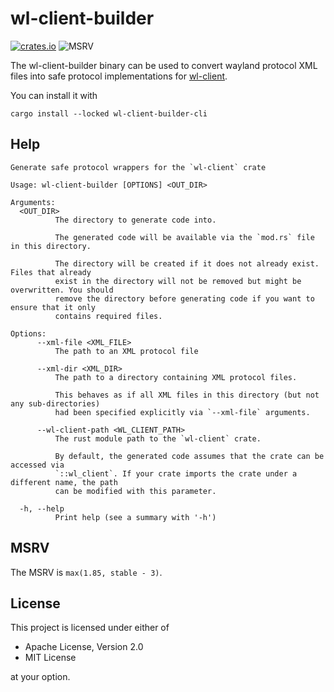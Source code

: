 # wl-client-builder

[![crates.io](https://img.shields.io/crates/v/wl-client-builder-cli.svg)](https://crates.io/crates/wl-client-builder-cli)
![MSRV](https://img.shields.io/crates/msrv/wl-client-builder-cli)

The wl-client-builder binary can be used to convert wayland protocol XML files
into safe protocol implementations for [wl-client].

[wl-client]: https://docs.rs/wl-client

You can install it with

```shell
cargo install --locked wl-client-builder-cli
```

## Help

```
Generate safe protocol wrappers for the `wl-client` crate

Usage: wl-client-builder [OPTIONS] <OUT_DIR>

Arguments:
  <OUT_DIR>
          The directory to generate code into.
          
          The generated code will be available via the `mod.rs` file in this directory.
          
          The directory will be created if it does not already exist. Files that already
          exist in the directory will not be removed but might be overwritten. You should
          remove the directory before generating code if you want to ensure that it only
          contains required files.

Options:
      --xml-file <XML_FILE>
          The path to an XML protocol file

      --xml-dir <XML_DIR>
          The path to a directory containing XML protocol files.
          
          This behaves as if all XML files in this directory (but not any sub-directories)
          had been specified explicitly via `--xml-file` arguments.

      --wl-client-path <WL_CLIENT_PATH>
          The rust module path to the `wl-client` crate.
          
          By default, the generated code assumes that the crate can be accessed via
          `::wl_client`. If your crate imports the crate under a different name, the path
          can be modified with this parameter.

  -h, --help
          Print help (see a summary with '-h')
```

## MSRV

The MSRV is `max(1.85, stable - 3)`.

## License

This project is licensed under either of

- Apache License, Version 2.0
- MIT License

at your option.

